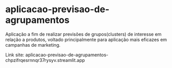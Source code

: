 # aplicacao-previsao-de-agrupamentos
Aplicação a fim de realizar previsões de grupos(clusters) de interesse em relação a produtos, voltado principalmente para aplicação mais eficazes em campanhas de marketing.


Link site: aplicacao-previsao-de-agrupamentos-chpzifrqesrnnqr37rysyv.streamlit.app
